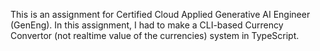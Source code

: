 This is an assignment for Certified Cloud Applied Generative AI Engineer (GenEng). In this assignment, I had to make a CLI-based Currency Convertor (not realtime value of the currencies) system in TypeScript.
